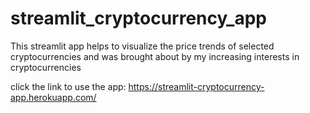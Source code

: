 # streamlit_cryptocurrency_app

This streamlit app helps to visualize the price trends of selected cryptocurrencies and was brought about by my increasing interests in cryptocurrencies

click the link to use the app: https://streamlit-cryptocurrency-app.herokuapp.com/
